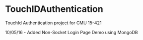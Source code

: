 # TouchIDAuthentication
TouchId Authentication project for CMU 15-421

10/05/16 - Added Non-Socket Login Page Demo using MongoDB